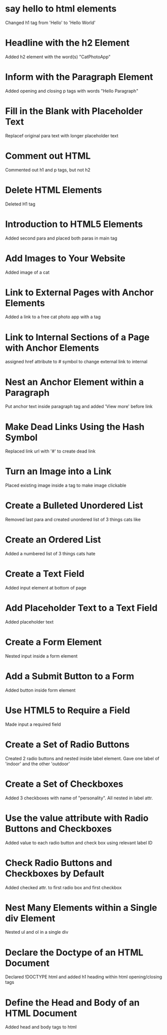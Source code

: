 # say hello to html elements

Changed h1 tag from 'Hello' to 'Hello World'

# Headline with the h2 Element

Added h2 element with the word(s) "CatPhotoApp"

# Inform with the Paragraph Element

Added opening and closing p tags with words "Hello Paragraph"

# Fill in the Blank with Placeholder Text

Replacef original para text with longer placeholder text

# Comment out HTML

Commented out h1 and p tags, but not h2

# Delete HTML Elements

Deleted H1 tag

# Introduction to HTML5 Elements

Added second para and placed both paras in main tag 

# Add Images to Your Website

Added image of a cat

# Link to External Pages with Anchor Elements

Added a link to a free cat photo app with a tag

# Link to Internal Sections of a Page with Anchor Elements

assigned href attribute to # symbol to change external link to internal

# Nest an Anchor Element within a Paragraph

Put anchor text inside paragraph tag and added 'View more' before link 

# Make Dead Links Using the Hash Symbol

Replaced link url with '#' to create dead link

# Turn an Image into a Link

Placed existing image inside a tag to make image clickable

# Create a Bulleted Unordered List

Removed last para and created unordered list of 3 things cats like

# Create an Ordered List

Added a numbered list of 3 things cats hate

# Create a Text Field

Added input element at bottom of page 

# Add Placeholder Text to a Text Field

Added placeholder text

# Create a Form Element
Nested input inside a form element

# Add a Submit Button to a Form
Added button inside form element

# Use HTML5 to Require a Field
Made input a required field

# Create a Set of Radio Buttons
Created 2 radio buttons and nested inside label element. Gave one label of 'indoor' and the other 'outdoor'

# Create a Set of Checkboxes
Added 3 checkboxes with name of "personality". All nested in label attr.

# Use the value attribute with Radio Buttons and Checkboxes
Added value to each radio button and check box using relevant label ID

# Check Radio Buttons and Checkboxes by Default
Added checked attr. to first radio box and first checkbox

# Nest Many Elements within a Single div Element
Nested ul and ol in a single div

# Declare the Doctype of an HTML Document
Declared !DOCTYPE html and added h1 heading within html opening/closing tags

# Define the Head and Body of an HTML Document
Added head and body tags to html